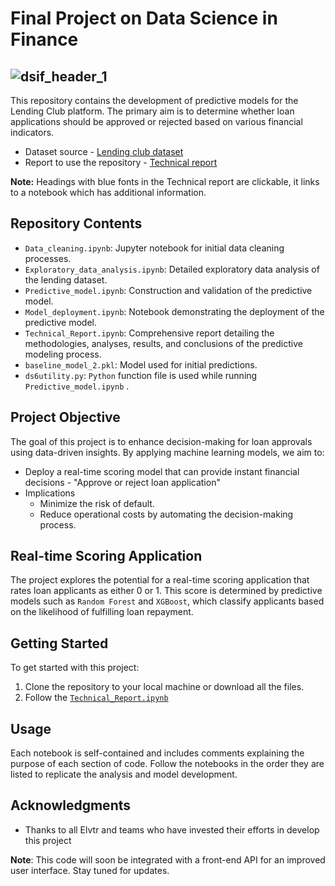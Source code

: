 # Final Project on Data Science in Finance 

![dsif_header_1](https://github.com/user-attachments/assets/65aba106-7de7-4db7-a5b6-08148018392c)
---
This repository contains the development of predictive models for the Lending Club platform. The primary aim is to determine whether loan applications should be approved or rejected based on various financial indicators. 

- Dataset source - [Lending club dataset](https://www.kaggle.com/code/faressayah/lending-club-loan-defaulters-prediction#%E2%9C%94%EF%B8%8F-Artificial-Neural-Networks-(ANNs))
- Report to use the repository - [Technical report](https://github.com/hisaylama/DSF_Lending_Club_Predictions/blob/main/Technical_Report.ipynb)

**Note:** Headings with blue fonts in the Technical report are clickable, it links to a notebook which has additional information.
  
## Repository Contents

- `Data_cleaning.ipynb`: Jupyter notebook for initial data cleaning processes.
- `Exploratory_data_analysis.ipynb`: Detailed exploratory data analysis of the lending dataset.
- `Predictive_model.ipynb`: Construction and validation of the predictive model.
- `Model_deployment.ipynb`: Notebook demonstrating the deployment of the predictive model.
- `Technical_Report.ipynb`: Comprehensive report detailing the methodologies, analyses, results, and conclusions of the predictive modeling process.
- `baseline_model_2.pkl`: Model used for initial predictions.
- `ds6utility.py`: `Python` function file is used while running `Predictive_model.ipynb` .

## Project Objective

The goal of this project is to enhance decision-making for loan approvals using data-driven insights. By applying machine learning models, we aim to:
- Deploy a real-time scoring model that can provide instant financial decisions - "Approve or reject loan application"
- Implications
    - Minimize the risk of default.
    - Reduce operational costs by automating the decision-making process.

## Real-time Scoring Application
The project explores the potential for a real-time scoring application that rates loan applicants as either 0 or 1. This score is determined by predictive models such as `Random Forest` and `XGBoost`, which classify applicants based on the likelihood of fulfilling loan repayment.

## Getting Started

To get started with this project:
1. Clone the repository to your local machine or download all the files.
2. Follow the [`Technical_Report.ipynb`]((https://github.com/hisaylama/DSF_Lending_Club_Predictions/blob/main/Technical_Report.ipynb)
)

## Usage

Each notebook is self-contained and includes comments explaining the purpose of each section of code. Follow the notebooks in the order they are listed to replicate the analysis and model development.

## Acknowledgments

- Thanks to all Elvtr and teams who have invested their efforts in develop this project

**Note**: This code will soon be integrated with a front-end API for an improved user interface. 
Stay tuned for updates.


   
